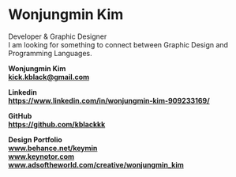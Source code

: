 # Wonjungmin Kim
Developer &amp; Graphic Designer <br>
I am looking for something to connect between Graphic Design and Programming Languages.<br>


<b>Wonjungmin Kim<b/><br>
kick.kblack@gmail.com<br>

<b>Linkedin</b><br>
https://www.linkedin.com/in/wonjungmin-kim-909233169/<br>

<b>GitHub</b><br>
https://github.com/kblackkk<br>

<b>Design Portfolio</b><br>
www.behance.net/keymin<br>
www.keynotor.com<br>
www.adsoftheworld.com/creative/wonjungmin_kim<br>
